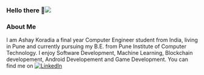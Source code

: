 ### Hello there 👋![](.png)
###  About Me
I am Ashay Koradia a final year Computer Engineer student from India, living in Pune and currently pursuing my B.E. from Pune Institute of Computer Technology. I enjoy Software Development, Machine Learning, Blockchain developement, Android Developement and Game Development. You can find me on [![LinkedIn][2.1]][2]

[2.1]: https://icons.iconarchive.com/icons/danleech/simple/16/linkedin-icon.png
[2]: https://www.linkedin.com/in/ashay-koradia-b6192b10b/
